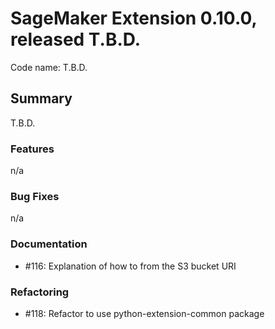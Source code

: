 # SageMaker Extension 0.10.0, released T.B.D.

Code name: T.B.D.

## Summary

T.B.D.

### Features

n/a
  
### Bug Fixes

n/a

### Documentation

- #116: Explanation of how to from the S3 bucket URI


### Refactoring

- #118: Refactor to use python-extension-common package
